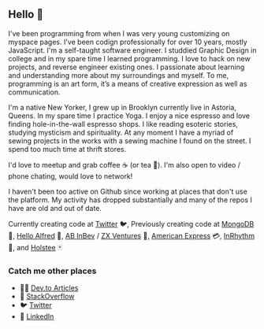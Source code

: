 ## Hello 👋

I've been programming from when I was very young customizing on myspace pages. I've been codign professionally for over 10 years, mostly JavaScript. I'm a self-taught software engineer. I studdied Graphic Design in college and in my spare time I learned programming. I love to hack on new projects, and reverse engineer existing ones. I passionate about learning and understanding more about my surroundings and myself. To me, programming is an art form, it’s a means of creative expression as well as communication. 

I'm a native New Yorker, I grew up in Brooklyn currently live in Astoria, Queens. In my spare time I practice Yoga. I enjoy a nice espresso and love finding hole-in-the-wall espresso shops. I like reading esoteric stories, studying mysticism and spirituality. At any moment I have a myriad of sewing projects in the works with a sewing machine I found on the street. I spend too much time at thrift stores.

I'd love to meetup and grab coffee ☕️ (or tea 🍵). I'm also open to video / phone chating, would love to network!

I haven't been too active on Github since working at places that don't use the platform. My activity has dropped substantially and many of the repos I have are old and out of date.

Currently creating code at [Twitter](https://twitter.com/) 🐦, Previously creating code at [MongoDB](https://www.mongodb.com/) 🍃, [Hello Alfred](https://www.helloalfred.com/) 🦇, [AB InBev](https://www.ab-inbev.com/)  / [ZX Ventures](https://zx-ventures.com/) 🍺[,](https://www.ab-inbev.com/) [American Express](https://www.americanexpress.com/) 💳, [InRhythm](https://www.inrhythm.com/) 🍊, and [Holstee](https://www.holstee.com/) 🃏

### Catch me other places

- 🧑‍💻 [Dev.to Articles](https://dev.to/reggi)
- 🥞 [StackOverflow](http://stackoverflow.reggi.com)
- 🐦 [Twitter](http://twitter.reggi.com)
- 🔗 [LinkedIn](http://linkedin.reggi.com)
